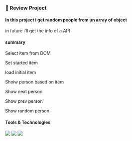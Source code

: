 <h3>
  🚀 Review Project 
</h3> 
<h4>In this project i get random people from un array of object</h4>
<p>in future i'll get the info of a API<p/>

<h4>summary</h4>
<p>Select item from DOM<p/>
<p>Set started item<p/>
<p>load initial item<p/>
<p>Shoiw person based on item<p/>
<p>Show next person<p/>
<p>Show prev person<p/>
<p>Show random person<p/>

<h4>Tools & Technologies</h4>
<p>
  <img src="https://img.shields.io/badge/HTML5-E34F26?style=for-the-badge&logo=html5&logoColor=white">
  <img src="https://img.shields.io/badge/CSS3-1572B6?style=for-the-badge&logo=css3&logoColor=white">
  <img src="https://img.shields.io/badge/JavaScript-F7DF1E?style=for-the-badge&logo=javascript&logoColor=black">
</p>
